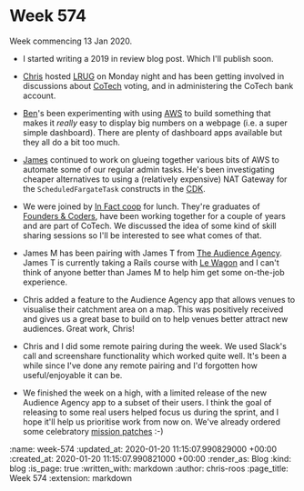 Week 574
========

Week commencing 13 Jan 2020.

- I started writing a 2019 in review blog post. Which I'll publish soon.

- [Chris][chris-lowis] hosted [LRUG][lrug] on Monday night and has been getting involved in discussions about [CoTech][cotech] voting, and in administering the CoTech bank account.

- [Ben][ben-griffiths]'s been experimenting with using [AWS][aws] to build something that makes it _really_ easy to display big numbers on a webpage (i.e. a super simple dashboard). There are plenty of dashboard apps available but they all do a bit too much.

- [James][james-mead] continued to work on glueing together various bits of AWS to automate some of our regular admin tasks. He's been investigating cheaper alternatives to using a (relatively expensive) NAT Gateway for the `ScheduledFargateTask` constructs in the [CDK][cdk].

- We were joined by [In Fact coop][in-fact] for lunch. They're graduates of [Founders & Coders][founders-and-coders], have been working together for a couple of years and are part of CoTech.  We discussed the idea of some kind of skill sharing sessions so I'll be interested to see what comes of that.

- James M has been pairing with James T from [The Audience Agency][taa]. James T is currently taking a Rails course with [Le Wagon][le-wagon] and I can't think of anyone better than James M to help him get some on-the-job experience.

- Chris added a feature to the Audience Agency app that allows venues to visualise their catchment area on a map. This was positively received and gives us a great base to build on to help venues better attract new audiences. Great work, Chris!

- Chris and I did some remote pairing during the week. We used Slack's call and screenshare functionality which worked quite well. It's been a while since I've done any remote pairing and I'd forgotten how useful/enjoyable it can be.

- We finished the week on a high, with a limited release of the new Audience Agency app to a subset of their users. I think the goal of releasing to some real users helped focus us during the sprint, and I hope it'll help us prioritise work from now on. We've already ordered some celebratory [mission patches][mission-patch] :-)

[aws]: https://aws.amazon.com/
[ben-griffiths]: /ben-griffiths
[cdk]: https://aws.amazon.com/cdk/
[chris-lowis]: /chris-lowis
[cotech]: https://www.coops.tech/
[founders-and-coders]: https://www.foundersandcoders.com/
[in-fact]: https://www.infactcoop.com/
[james-mead]: /james-mead
[le-wagon]: https://www.lewagon.com/
[lrug]: http://lrug.org/
[mission-patch]: https://mission-patch.com/
[taa]: https://www.theaudienceagency.org/

:name: week-574
:updated_at: 2020-01-20 11:15:07.990829000 +00:00
:created_at: 2020-01-20 11:15:07.990821000 +00:00
:render_as: Blog
:kind: blog
:is_page: true
:written_with: markdown
:author: chris-roos
:page_title: Week 574
:extension: markdown
